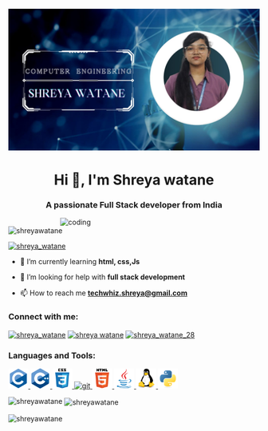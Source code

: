 ![logo](https://github.com/shreyawatane/shreyawatane/blob/main/GithubBanner.png)
<h1 align="center">Hi 👋, I'm Shreya watane</h1>
<h3 align="center">A passionate Full Stack developer from India</h3>
<img align="right" alt="coding" width="400" src="https://user-images.githubusercontent.com/59734313/157189039-c09b3e38-9f42-42c0-ab54-14f1574190a7.gif">

<p align="left"> <img src="https://komarev.com/ghpvc/?username=shreyawatane&label=Profile%20views&color=0e75b6&style=flat" alt="shreyawatane" /> </p>

<p align="left"> <a href="https://twitter.com/shreya_watane" target="blank"><img src="https://img.shields.io/twitter/follow/shreya_watane?logo=twitter&style=for-the-badge" alt="shreya_watane" /></a> </p>

- 🌱 I’m currently learning **html, css,Js**

- 🤝 I’m looking for help with **full stack development**

- 📫 How to reach me **techwhiz.shreya@gmail.com**

<h3 align="left">Connect with me:</h3>
<p align="left">
<a href="https://twitter.com/shreya_watane" target="blank"><img align="center" src="https://raw.githubusercontent.com/rahuldkjain/github-profile-readme-generator/master/src/images/icons/Social/twitter.svg" alt="shreya_watane" height="30" width="40" /></a>
<a href="https://linkedin.com/in/shreya watane" target="blank"><img align="center" src="https://raw.githubusercontent.com/rahuldkjain/github-profile-readme-generator/master/src/images/icons/Social/linked-in-alt.svg" alt="shreya watane" height="30" width="40" /></a>
<a href="https://instagram.com/shreya_watane_28" target="blank"><img align="center" src="https://raw.githubusercontent.com/rahuldkjain/github-profile-readme-generator/master/src/images/icons/Social/instagram.svg" alt="shreya_watane_28" height="30" width="40" /></a>
</p>

<h3 align="left">Languages and Tools:</h3>
<p align="left"> <a href="https://www.cprogramming.com/" target="_blank" rel="noreferrer"> <img src="https://raw.githubusercontent.com/devicons/devicon/master/icons/c/c-original.svg" alt="c" width="40" height="40"/> </a> <a href="https://www.w3schools.com/cpp/" target="_blank" rel="noreferrer"> <img src="https://raw.githubusercontent.com/devicons/devicon/master/icons/cplusplus/cplusplus-original.svg" alt="cplusplus" width="40" height="40"/> </a> <a href="https://www.w3schools.com/css/" target="_blank" rel="noreferrer"> <img src="https://raw.githubusercontent.com/devicons/devicon/master/icons/css3/css3-original-wordmark.svg" alt="css3" width="40" height="40"/> </a> <a href="https://git-scm.com/" target="_blank" rel="noreferrer"> <img src="https://www.vectorlogo.zone/logos/git-scm/git-scm-icon.svg" alt="git" width="40" height="40"/> </a> <a href="https://www.w3.org/html/" target="_blank" rel="noreferrer"> <img src="https://raw.githubusercontent.com/devicons/devicon/master/icons/html5/html5-original-wordmark.svg" alt="html5" width="40" height="40"/> </a> <a href="https://www.java.com" target="_blank" rel="noreferrer"> <img src="https://raw.githubusercontent.com/devicons/devicon/master/icons/java/java-original.svg" alt="java" width="40" height="40"/> </a> <a href="https://www.linux.org/" target="_blank" rel="noreferrer"> <img src="https://raw.githubusercontent.com/devicons/devicon/master/icons/linux/linux-original.svg" alt="linux" width="40" height="40"/> </a> <a href="https://www.python.org" target="_blank" rel="noreferrer"> <img src="https://raw.githubusercontent.com/devicons/devicon/master/icons/python/python-original.svg" alt="python" width="40" height="40"/> </a> </p>

<p><img align="left" src="https://github-readme-stats.vercel.app/api/top-langs?username=shreyawatane&show_icons=true&locale=en&layout=compact" alt="shreyawatane" /></p>

<p>&nbsp;<img align="center" src="https://github-readme-stats.vercel.app/api?username=shreyawatane&show_icons=true&locale=en" alt="shreyawatane" /></p>

<p><img align="center" src="https://github-readme-streak-stats.herokuapp.com/?user=shreyawatane&" alt="shreyawatane" /></p>
